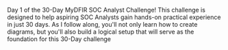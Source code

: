 Day 1 of the 30-Day MyDFIR SOC Analyst Challenge! This challenge is designed to help aspiring SOC Analysts gain hands-on practical experience in just 30 days. 
As I follow along, you'll not only learn how to create diagrams, but you'll also build a logical setup that will serve as the foundation for this 30-Day challenge
